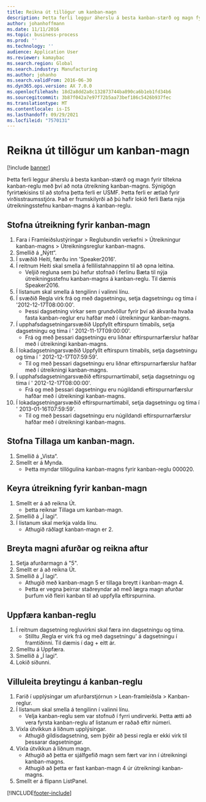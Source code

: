 ```yaml
---
title: Reikna út tillögur um kanban-magn
description: Þetta ferli leggur áherslu á besta kanban-stærð og magn fyrir tiltekna kanban-reglu með því að nota útreikning kanban-magns.
author: johanhoffmann
ms.date: 11/11/2016
ms.topic: business-process
ms.prod: ''
ms.technology: ''
audience: Application User
ms.reviewer: kamaybac
ms.search.region: Global
ms.search.industry: Manufacturing
ms.author: johanho
ms.search.validFrom: 2016-06-30
ms.dyn365.ops.version: AX 7.0.0
ms.openlocfilehash: 18d2a8dd2a8c132873744ba890ca6b1eb1fd34b6
ms.sourcegitcommit: 3b87f042a7e97f72b5aa73bef186c5426b937fec
ms.translationtype: MT
ms.contentlocale: is-IS
ms.lasthandoff: 09/29/2021
ms.locfileid: "7570131"
---
```

# <a name="calculate-kanban-quantity-suggestions"></a>Reikna út tillögur um kanban-magn

[!include [banner](../../includes/banner.md)]

Þetta ferli leggur áherslu á besta kanban-stærð og magn fyrir tiltekna kanban-reglu með því að nota útreikning kanban-magns. Sýnigögn fyrirtækisins til að stofna þetta ferli er USMF. Þetta ferli er ætlað fyrir virðisstraumsstjóra. Það er frumskilyrði að þú hafir lokið ferli Bæta nýja útreikningsstefnu kanban-magns á kanban-reglu.


## <a name="create-a-kanban-quantity-calculation"></a>Stofna útreikning fyrir kanban-magn
1. Fara í Framleiðslustýringar > Reglubundin verkefni > Útreikningur kanban-magns > Útreikningsreglur kanban-magns.
2. Smellið á „Nýtt“.
3. Í svæðið Heiti, færðu inn 'Speaker2016'.
4. Í reitnum Heiti skal smella á fellilistahnappinn til að opna leitina.
    * Veljið regluna sem þú hefur stofnað í ferlinu Bæta til nýja útreikningsstefnu kanban-magns á kanban-reglu. Til dæmis Speaker2016.  
5. Í listanum skal smella á tengilinn í valinni línu.
6. Í svæðið Regla virk frá og með dagsetningu, setja dagsetningu og tíma í '2012-12-17T08:00:00'.
    * Þessi dagsetning virkar sem grundvöllur fyrir því að ákvarða hvaða fasta kanban-reglur eru hafðar með í útreikningur kanban-magns.  
7. Í upphafsdagsetningarsvæðið Uppfyllt eftirspurn tímabils, setja dagsetningu og tíma í ' 2012-11-17T09:00:00'.
    * Frá og með þessari dagsetningu eru liðnar eftirspurnarfærslur hafðar með í útreikningi kanban-magns.  
8. Í lokadagsetningarsvæðið Uppfyllt eftirspurn tímabils, setja dagsetningu og tíma í ' 2012-12-17T07:59:59'.
    * Til og með þessari dagsetningu eru liðnar eftirspurnarfærslur hafðar með í útreikningi kanban-magns.  
9. Í upphafsdagsetningarsvæðið eftirspurnartímabil, setja dagsetningu og tíma í ' 2012-12-17T08:00:00'.
    * Frá og með þessari dagsetningu eru núgildandi eftirspurnarfærslur hafðar með í útreikningi kanban-magns.  
10. Í lokadagsetningarsvæðið eftirspurnartímabil, setja dagsetningu og tíma í ' 2013-01-16T07:59:59'.
    * Til og með þessari dagsetningu eru núgildandi eftirspurnarfærslur hafðar með í útreikningi kanban-magns.  

## <a name="generate-kanban-quantity-proposal"></a>Stofna Tillaga um kanban-magn.
1. Smellið á „Vista“.
2. Smellt er á Mynda.
    * Þetta myndar tillögulína kanban-magns fyrir kanban-reglu 000020.  

## <a name="run-kanban-quantity-calculation"></a>Keyra útreikning fyrir kanban-magn
1. Smellt er á að reikna Út.
    * þetta reiknar Tillaga um kanban-magn.  
2. Smellið á „Í lagi“.
3. Í listanum skal merkja valda línu.
    * Athugið ráðlagt kanban-magn er 2.  

## <a name="change-product-quantity-and-calculate-again"></a>Breyta magni afurðar og reikna aftur
1. Setja afurðarmagn á "5".
2. Smellt er á að reikna Út.
3. Smellið á „Í lagi“.
    * Athugið með kanban-magn 5 er tillaga breytt í kanban-magn 4.  
    * Þetta er vegna þeirrar staðreyndar að með lægra magn afurðar þurfum við fleiri kanban til að uppfylla eftirspurnina.  

## <a name="update-kanban-rule"></a>Uppfæra kanban-reglu
1. Í reitnum dagsetning regluvirkni skal færa inn dagsetningu og tíma.
    * Stilltu ‚Regla er virk frá og með dagsetningu' á dagsetningu í framtíðinni. Til dæmis í dag + eitt ár.  
2. Smelltu á Uppfæra.
3. Smellið á „Í lagi“.
4. Lokið síðunni.

## <a name="validate-change-on-kanban-rule"></a>Villuleita breytingu á kanban-reglu
1. Farið í upplýsingar um afurðarstjórnun > Lean-framleiðsla > Kanban-reglur.
2. Í listanum skal smella á tengilinn í valinni línu.
    * Velja kanban-reglu sem var stofnuð í fyrri undirverki. Þetta ætti að vera fyrsta kanban-reglu af listanum er raðað eftir númeri.  
3. Víxla útvíkkun á liðnum upplýsingar.
    * Athugið gildisdagsetning, sem þýðir að þessi regla er ekki virk til þessarar dagsetningar.  
4. Víxla útvíkkun á liðnum magn.
    * Athugið að þetta er sjálfgefið magn sem fært var inn í útreikningi kanban-magns.  
    * Athugið að þetta er fast kanban-magn 4 úr útreikningi kanban-magns.  
5. Smellt er á flipann ListPanel.



[!INCLUDE[footer-include](../../../includes/footer-banner.md)]